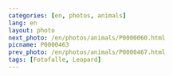 ```yaml
---
categories: [en, photos, animals]
lang: en
layout: photo
next_photo: /en/photos/animals/P0000060.html
picname: P0000463
prev_photo: /en/photos/animals/P0000467.html
tags: [Fotofalle, Leopard]
---
```

